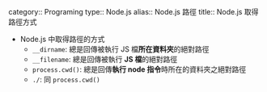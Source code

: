 category:: Programing
type:: Node.js
alias:: Node.js 路徑
title:: Node.js 取得路徑方式

- Node.js 中取得路徑的方式
	- `__dirname`: 總是回傳被執行 JS 檔**所在資料夾**的絕對路徑
	- `__filename`: 總是回傳被執行 **JS 檔**的絕對路徑
	- `process.cwd()`: 總是回傳**執行 node 指令**時所在的資料夾之絕對路徑
	- `./`: 同 `process.cwd()`